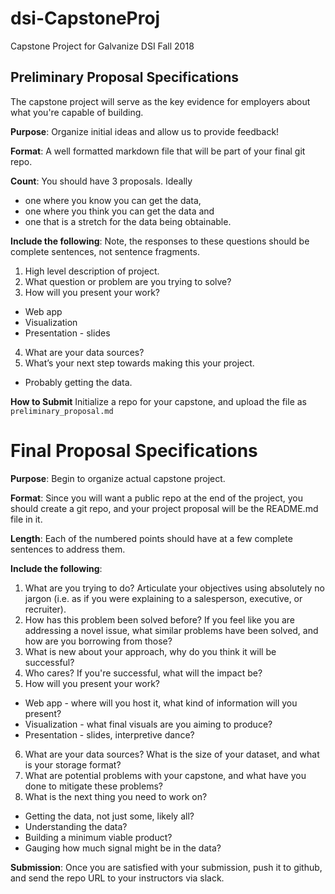 # dsi-CapstoneProj
Capstone Project for Galvanize DSI Fall 2018

## Preliminary Proposal Specifications

The capstone project will serve as the key evidence for employers about what you're capable of building.

**Purpose**: Organize initial ideas and allow us to provide feedback!

**Format**: A well formatted markdown file that will be part of your final
git repo.

**Count**: You should have 3 proposals. Ideally
  * one where you know you can get the data,
  * one where you think you can get the data and
  * one that is a stretch for the data being obtainable.

**Include the following**:
Note, the responses to these questions should be complete sentences,
 not sentence fragments.
1. High level description of project.
2. What question or problem are you trying to solve?
3. How will you present your work?  
  * Web app
  * Visualization
  * Presentation - slides
4. What are your data sources?
5. What’s your next step towards making this your project.
  * Probably getting the data.

**How to Submit**
Initialize a repo for your capstone, and upload the file as ```preliminary_proposal.md```

# Final Proposal Specifications

**Purpose**: Begin to organize actual capstone project.

**Format**: Since you will want a public repo at the end of the project, you should create a git repo, 
and your project proposal will be the README.md file in it.

**Length**: Each of the numbered points should have at a few complete sentences to address them. 

**Include the following**:

1. What are you trying to do?  Articulate your objectives using absolutely no jargon (i.e. as if
you were explaining to a salesperson, executive, or recruiter).
2. How has this problem been solved before? If you feel like you are addressing a novel
issue, what similar problems have been solved, and how are you borrowing from those?
3. What is new about your approach, why do you think it will be successful?
4. Who cares?  If you're successful, what will the impact be?
5. How will you present your work?  
  * Web app - where will you host it, what kind of information will you present?
  * Visualization - what final visuals are you aiming to produce?
  * Presentation - slides, interpretive dance?
6. What are your data sources? What is the size of your dataset, and what is your storage format?
7. What are potential problems with your capstone, and what have you done to mitigate these problems?
8. What is the next thing you need to work on?
  * Getting the data, not just some, likely all?
  * Understanding the data?
  * Building a minimum viable product?
  * Gauging how much signal might be in the data?

**Submission**: Once you are satisfied with your submission, push it to github, and send the repo URL to your
instructors via slack.

